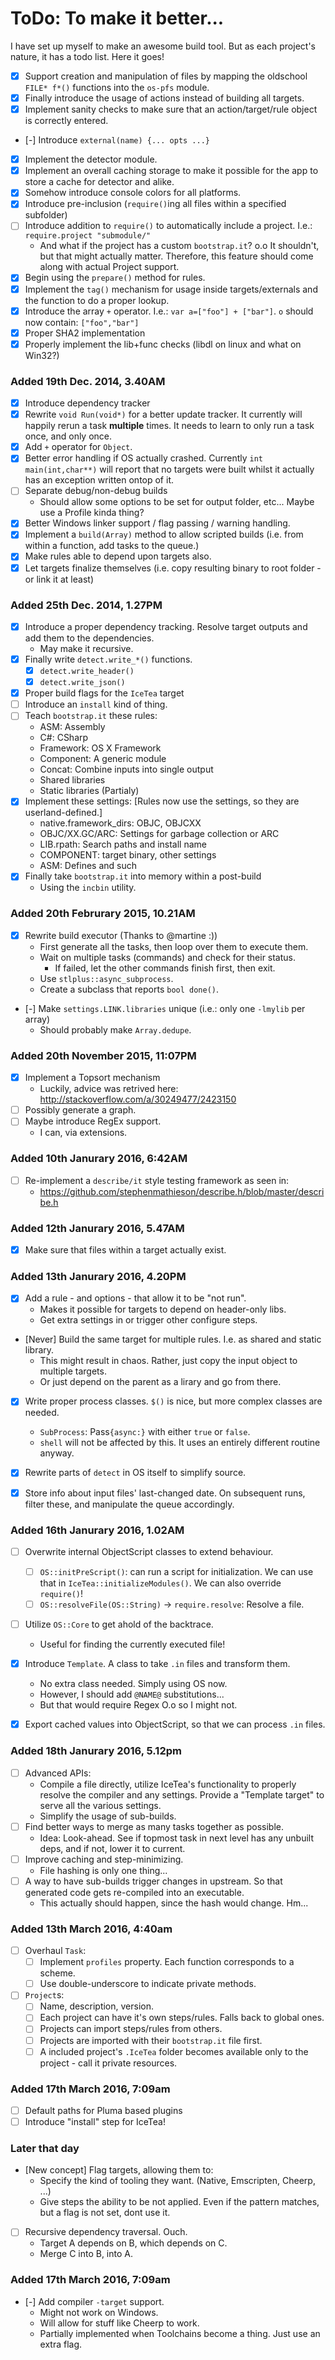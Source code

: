 # ToDo: To make it better...

I have set up myself to make an awesome build tool. But as each project's nature, it has a todo list. Here it goes!

- [X] Support creation and manipulation of files by mapping the oldschool `FILE* f*()` functions into the `os-pfs` module.
- [X] Finally introduce the usage of actions instead of building all targets.
- [X] Implement sanity checks to make sure that an action/target/rule object is correctly entered.
- [-] Introduce `external(name) {... opts ...}`
- [X] Implement the detector module.
- [X] Implement an overall caching storage to make it possible for the app to store a cache for detector and alike.
- [X] Somehow introduce console colors for all platforms.
- [X] Introduce pre-inclusion (`require()`ing all files within a specified subfolder)
- [ ] Introduce addition to `require()` to automatically include a project. I.e.: `require.project "submodule/"`
    - And what if the project has a custom `bootstrap.it`? o.o It shouldn't, but that might actually matter.
    Therefore, this feature should come along with actual Project support.
- [X] Begin using the `prepare()` method for rules.
- [X] Implement the `tag()` mechanism for usage inside targets/externals and the function to do a proper lookup.
- [X] Introduce the array `+` operator. I.e.: `var a=["foo"] + ["bar"]`. `o` should now contain: `["foo","bar"]`
- [X] Proper SHA2 implementation
- [X] Properly implement the lib+func checks (libdl on linux and what on Win32?)

### Added 19th Dec. 2014, 3.40AM
- [X] Introduce dependency tracker
- [X] Rewrite `void Run(void*)` for a better update tracker. It currently will happily rerun a task **multiple** times. It needs to learn to only run a task once, and only once.
- [X] Add `+` operator for `Object`.
- [X] Better error handling if OS actually crashed. Currently `int main(int,char**)` will report that no targets were built whilst it actually has an exception written ontop of it.
- [ ] Separate debug/non-debug builds
    - Should allow some options to be set for output folder, etc... Maybe use a Profile kinda thing?
- [X] Better Windows linker support / flag passing / warning handling.
- [X] Implement a `build(Array)` method to allow scripted builds (i.e. from within a function, add tasks to the queue.)
- [X] Make rules able to depend upon targets also.
- [X] Let targets finalize themselves (i.e. copy resulting binary to root folder - or link it at least)

### Added 25th Dec. 2014, 1.27PM
- [X] Introduce a proper dependency tracking. Resolve target outputs and add them to the dependencies.
    * May make it recursive.
- [X] Finally write `detect.write_*()` functions.
    - [X] `detect.write_header()`
    - [X] `detect.write_json()`
- [X] Proper build flags for the `IceTea` target
- [ ] Introduce an `install` kind of thing.
- [ ] Teach `bootstrap.it` these rules:
    * ASM: Assembly
    * C#: CSharp
    * Framework: OS X Framework
    * Component: A generic module
    * Concat: Combine inputs into single output
    * Shared libraries
    * Static libraries (Partialy)
- [X] Implement these settings: [Rules now use the settings, so they are userland-defined.]
    * native.framework_dirs: OBJC, OBJCXX
    * OBJC/XX.GC/ARC: Settings for garbage collection or ARC
    * LIB.rpath: Search paths and install name
    * COMPONENT: target binary, other settings
    * ASM: Defines and such
- [X] Finally take `bootstrap.it` into memory within a post-build
    - Using the `incbin` utility.

### Added 20th Februrary 2015, 10.21AM
- [X] Rewrite build executor (Thanks to @martine :))
    * First generate all the tasks, then loop over them to execute them.
    * Wait on multiple tasks (commands) and check for their status.
        * If failed, let the other commands finish first, then exit.
    - Use `stlplus::async_subprocess`.
    - Create a subclass that reports `bool done()`.
- [-] Make `settings.LINK.libraries` unique (i.e.: only one `-lmylib` per array)
    - Should probably make `Array.dedupe`.

### Added 20th November 2015, 11:07PM
- [X] Implement a Topsort mechanism
    * Luckily, advice was retrived here: http://stackoverflow.com/a/30249477/2423150
- [ ] Possibly generate a graph.
- [ ] Maybe introduce RegEx support.
    - I can, via extensions.

### Added 10th Janurary 2016, 6:42AM
- [ ] Re-implement a `describe/it` style testing framework as seen in:
    - https://github.com/stephenmathieson/describe.h/blob/master/describe.h

### Added 12th Janurary 2016, 5.47AM
- [X] Make sure that files within a target actually exist.

### Added 13th Janurary 2016, 4.20PM
- [X] Add a rule - and options - that allow it to be "not run".
    - Makes it possible for targets to depend on header-only libs.
    - Get extra settings in or trigger other configure steps.
- [Never] Build the same target for multiple rules. I.e. as shared and static library.
    - This might result in chaos. Rather, just copy the input object to multiple targets.
    - Or just depend on the parent as a lirary and go from there.
- [X] Write proper process classes. `$()` is nice, but more complex classes are needed.
    - `SubProcess`: Pass`{async:}` with either `true` or `false`.
    - `shell` will not be affected by this. It uses an entirely different routine anyway.
- [X] Rewrite parts of `detect` in OS itself to simplify source.
- [X] Store info about input files' last-changed date. On subsequent runs, filter these, and manipulate the queue accordingly.


### Added 16th Janurary 2016, 1.02AM
- [ ] Overwrite internal ObjectScript classes to extend behaviour.
    - [ ] `OS::initPreScript()`: can run a script for initialization. We can use that in `IceTea::initializeModules()`. We can also override `require()`!
    - [ ] `OS::resolveFile(OS::String)` -> `require.resolve`: Resolve a file.
- [ ] Utilize `OS::Core` to get ahold of the backtrace.
    - Useful for finding the currently executed file!
- [X] Introduce `Template`. A class to take `.in` files and transform them.
    - No extra class needed. Simply using OS now.
    - However, I should add `@NAME@` substitutions...
    - But that would require Regex O.o so I might not.
- [X] Export cached values into ObjectScript, so that we can process `.in` files.


### Added 18th Janurary 2016, 5.12pm
- [ ] Advanced APIs:
    - Compile a file directly, utilize IceTea's functionality to properly resolve the compiler and any settings. Provide a "Template target" to serve all the various settings.
    - Simplify the usage of sub-builds.
- [ ] Find better ways to merge as many tasks together as possible.
    - Idea: Look-ahead. See if topmost task in next level has any unbuilt deps, and if not, lower it to current.
- [ ] Improve caching and step-minimizing.
    - File hashing is only one thing...
- [ ] A way to have sub-builds trigger changes in upstream. So that generated code gets re-compiled into an executable.
    - This actually should happen, since the hash would change. Hm...

### Added 13th March 2016, 4:40am
- [ ] Overhaul `Task`:
    - [ ] Implement `profiles` property. Each function corresponds to a scheme.
    - [ ] Use double-underscore to indicate private methods.
- [ ] `Project`s:
    - [ ] Name, description, version.
    - [ ] Each project can have it's own steps/rules. Falls back to global ones.
    - [ ] Projects can import steps/rules from others.
    - [ ] Projects are imported with their `bootstrap.it` file first.
    - [ ] A included project's `.IceTea` folder becomes available only to the project - call it private resources.

### Added 17th March 2016, 7:09am
- [ ] Default paths for Pluma based plugins
- [ ] Introduce "install" step for IceTea!
### Later that day
- [New concept] Flag targets, allowing them to:
    - Specify the kind of tooling they want. (Native, Emscripten, Cheerp, ...)
    - Give steps the ability to be not applied. Even if the pattern matches, but a flag is not set, dont use it.
- [ ] Recursive dependency traversal. Ouch.
    - Target A depends on B, which depends on C.
    - Merge C into B, into A.

### Added 17th March 2016, 7:09am
- [-] Add compiler `-target` support.
    - Might not work on Windows.
    - Will allow for stuff like Cheerp to work.
    * Partially implemented when Toolchains become a thing. Just use an extra flag.
